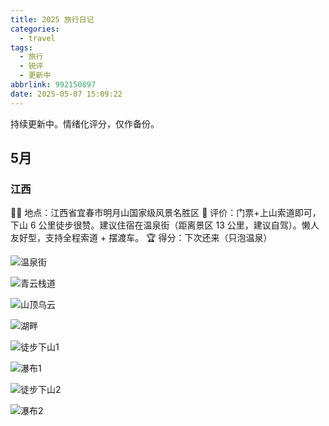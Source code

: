 ```yaml
---
title: 2025 旅行日记
categories:
  - travel
tags:
  - 旅行
  - 锐评
  - 更新中
abbrlink: 992150897
date: 2025-05-07 15:09:22
---
```

持续更新中。情绪化评分，仅作备份。

## 5月

### 江西

🫵🏻 地点：江西省宜春市明月山国家级风景名胜区
🤡 评价：门票+上山索道即可，下山 6 公里徒步很赞。建议住宿在温泉街（距离景区 13 公里，建议自驾）。懒人友好型，支持全程索道 + 摆渡车。
🏆 得分：下次还来（只泡温泉）

<!-- more -->

![温泉街](https://s2.loli.net/2025/05/07/SvOnjRZxBWmryT4.jpg)

![青云栈道](https://s2.loli.net/2025/05/07/9i5HJhRX1U8TZxV.jpg)

![山顶乌云](https://s2.loli.net/2025/05/07/3Xk7TuLUQVqEzrH.jpg)

![湖畔](https://s2.loli.net/2025/05/07/O5bLV1ig2R3xHXo.jpg)

![徒步下山1](https://s2.loli.net/2025/05/07/XODlSoa72cGQNbi.jpg)

![瀑布1](https://s2.loli.net/2025/05/07/lNHv8iF5xMZEJbD.jpg)

![徒步下山2](https://s2.loli.net/2025/05/07/kvJXloqSKVCBy47.jpg)

![瀑布2](https://s2.loli.net/2025/05/07/Ms87UV4ZuIa6BrK.jpg)
